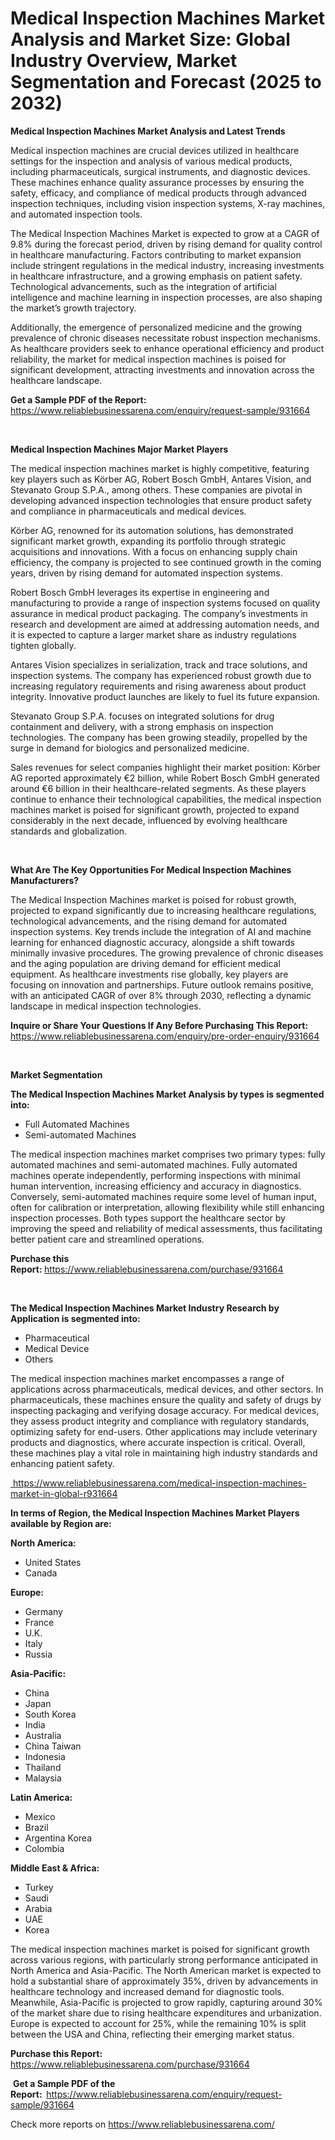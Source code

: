 <p><h1>Medical Inspection Machines Market Analysis and Market Size: Global Industry Overview, Market Segmentation and Forecast (2025 to 2032)</h1></p><p><strong>Medical Inspection Machines Market Analysis and Latest Trends</strong></p>
<p><p>Medical inspection machines are crucial devices utilized in healthcare settings for the inspection and analysis of various medical products, including pharmaceuticals, surgical instruments, and diagnostic devices. These machines enhance quality assurance processes by ensuring the safety, efficacy, and compliance of medical products through advanced inspection techniques, including vision inspection systems, X-ray machines, and automated inspection tools.</p><p>The Medical Inspection Machines Market is expected to grow at a CAGR of 9.8% during the forecast period, driven by rising demand for quality control in healthcare manufacturing. Factors contributing to market expansion include stringent regulations in the medical industry, increasing investments in healthcare infrastructure, and a growing emphasis on patient safety. Technological advancements, such as the integration of artificial intelligence and machine learning in inspection processes, are also shaping the market’s growth trajectory.</p><p>Additionally, the emergence of personalized medicine and the growing prevalence of chronic diseases necessitate robust inspection mechanisms. As healthcare providers seek to enhance operational efficiency and product reliability, the market for medical inspection machines is poised for significant development, attracting investments and innovation across the healthcare landscape.</p></p>
<p><strong>Get a Sample PDF of the Report:&nbsp;</strong> <a href="https://www.reliablebusinessarena.com/enquiry/request-sample/931664?utm_campaign=3224&utm_medium=2&utm_source=Github&utm_content=ia&utm_term=21032025&utm_id=medical-inspection-machines">https://www.reliablebusinessarena.com/enquiry/request-sample/931664</a></p>
<p>&nbsp;</p>
<p><strong>Medical Inspection Machines Major Market Players</strong></p>
<p><p>The medical inspection machines market is highly competitive, featuring key players such as Körber AG, Robert Bosch GmbH, Antares Vision, and Stevanato Group S.P.A., among others. These companies are pivotal in developing advanced inspection technologies that ensure product safety and compliance in pharmaceuticals and medical devices.</p><p>Körber AG, renowned for its automation solutions, has demonstrated significant market growth, expanding its portfolio through strategic acquisitions and innovations. With a focus on enhancing supply chain efficiency, the company is projected to see continued growth in the coming years, driven by rising demand for automated inspection systems.</p><p>Robert Bosch GmbH leverages its expertise in engineering and manufacturing to provide a range of inspection systems focused on quality assurance in medical product packaging. The company’s investments in research and development are aimed at addressing automation needs, and it is expected to capture a larger market share as industry regulations tighten globally.</p><p>Antares Vision specializes in serialization, track and trace solutions, and inspection systems. The company has experienced robust growth due to increasing regulatory requirements and rising awareness about product integrity. Innovative product launches are likely to fuel its future expansion.</p><p>Stevanato Group S.P.A. focuses on integrated solutions for drug containment and delivery, with a strong emphasis on inspection technologies. The company has been growing steadily, propelled by the surge in demand for biologics and personalized medicine.</p><p>Sales revenues for select companies highlight their market position: Körber AG reported approximately €2 billion, while Robert Bosch GmbH generated around €6 billion in their healthcare-related segments. As these players continue to enhance their technological capabilities, the medical inspection machines market is poised for significant growth, projected to expand considerably in the next decade, influenced by evolving healthcare standards and globalization.</p></p>
<p>&nbsp;</p>
<p><strong>What Are The Key Opportunities For Medical Inspection Machines Manufacturers?</strong></p>
<p><p>The Medical Inspection Machines market is poised for robust growth, projected to expand significantly due to increasing healthcare regulations, technological advancements, and the rising demand for automated inspection systems. Key trends include the integration of AI and machine learning for enhanced diagnostic accuracy, alongside a shift towards minimally invasive procedures. The growing prevalence of chronic diseases and the aging population are driving demand for efficient medical equipment. As healthcare investments rise globally, key players are focusing on innovation and partnerships. Future outlook remains positive, with an anticipated CAGR of over 8% through 2030, reflecting a dynamic landscape in medical inspection technologies.</p></p>
<p><strong>Inquire or Share Your Questions If Any Before Purchasing This Report:</strong> <a href="https://www.reliablebusinessarena.com/enquiry/pre-order-enquiry/931664?utm_campaign=3224&utm_medium=2&utm_source=Github&utm_content=ia&utm_term=21032025&utm_id=medical-inspection-machines">https://www.reliablebusinessarena.com/enquiry/pre-order-enquiry/931664</a></p>
<p>&nbsp;</p>
<p><strong>Market Segmentation</strong></p>
<p><strong>The Medical Inspection Machines Market Analysis by types is segmented into:</strong></p>
<p><ul><li>Full Automated Machines</li><li>Semi-automated Machines</li></ul></p>
<p><p>The medical inspection machines market comprises two primary types: fully automated machines and semi-automated machines. Fully automated machines operate independently, performing inspections with minimal human intervention, increasing efficiency and accuracy in diagnostics. Conversely, semi-automated machines require some level of human input, often for calibration or interpretation, allowing flexibility while still enhancing inspection processes. Both types support the healthcare sector by improving the speed and reliability of medical assessments, thus facilitating better patient care and streamlined operations.</p></p>
<p><strong>Purchase this Report:&nbsp;</strong><a href="https://www.reliablebusinessarena.com/purchase/931664?utm_campaign=3224&utm_medium=2&utm_source=Github&utm_content=ia&utm_term=21032025&utm_id=medical-inspection-machines">https://www.reliablebusinessarena.com/purchase/931664</a></p>
<p>&nbsp;</p>
<p><strong>The Medical Inspection Machines Market Industry Research by Application is segmented into:</strong></p>
<p><ul><li>Pharmaceutical</li><li>Medical Device</li><li>Others</li></ul></p>
<p><p>The medical inspection machines market encompasses a range of applications across pharmaceuticals, medical devices, and other sectors. In pharmaceuticals, these machines ensure the quality and safety of drugs by inspecting packaging and verifying dosage accuracy. For medical devices, they assess product integrity and compliance with regulatory standards, optimizing safety for end-users. Other applications may include veterinary products and diagnostics, where accurate inspection is critical. Overall, these machines play a vital role in maintaining high industry standards and enhancing patient safety.</p></p>
<p><a href="https://www.reliablebusinessarena.com/medical-inspection-machines-market-in-global-r931664?utm_campaign=3224&utm_medium=2&utm_source=Github&utm_content=ia&utm_term=21032025&utm_id=medical-inspection-machines">&nbsp;https://www.reliablebusinessarena.com/medical-inspection-machines-market-in-global-r931664</a></p>
<p><strong>In terms of Region, the Medical Inspection Machines Market Players available by Region are:</strong></p>
<p>
    <p> <strong> North America: </strong>
        <ul>
            <li>United States</li>
            <li>Canada</li>
        </ul>
        </p> 
    <p> <strong> Europe: </strong>
        <ul>
            <li>Germany</li>
            <li>France</li>
            <li>U.K.</li>
            <li>Italy</li>
            <li>Russia</li>
        </ul>
        </p> 
    <p> <strong> Asia-Pacific: </strong>
        <ul>
            <li>China</li>
            <li>Japan</li>
            <li>South Korea</li>
            <li>India</li>
            <li>Australia</li>
            <li>China Taiwan</li>
            <li>Indonesia</li>
            <li>Thailand</li>
            <li>Malaysia</li>
        </ul>
        </p> 
    <p> <strong> Latin America: </strong>
        <ul>
            <li>Mexico</li>
            <li>Brazil</li>
            <li>Argentina Korea</li>
            <li>Colombia</li>
        </ul>
        </p> 
    <p> <strong> Middle East & Africa: </strong>
        <ul>
            <li>Turkey</li>
            <li>Saudi</li>
            <li>Arabia</li>
            <li>UAE</li>
            <li>Korea</li>
        </ul>
    </p>
    </p>
<p><p>The medical inspection machines market is poised for significant growth across various regions, with particularly strong performance anticipated in North America and Asia-Pacific. The North American market is expected to hold a substantial share of approximately 35%, driven by advancements in healthcare technology and increased demand for diagnostic tools. Meanwhile, Asia-Pacific is projected to grow rapidly, capturing around 30% of the market share due to rising healthcare expenditures and urbanization. Europe is expected to account for 25%, while the remaining 10% is split between the USA and China, reflecting their emerging market status.</p></p>
<p><strong>Purchase this Report: </strong><a href="https://www.reliablebusinessarena.com/purchase/931664?utm_campaign=3224&utm_medium=2&utm_source=Github&utm_content=ia&utm_term=21032025&utm_id=medical-inspection-machines">https://www.reliablebusinessarena.com/purchase/931664</a></p>
<p>&nbsp;<strong>Get a Sample PDF of the Report:&nbsp;&nbsp;</strong><a href="https://www.reliablebusinessarena.com/enquiry/request-sample/931664?utm_campaign=3224&utm_medium=2&utm_source=Github&utm_content=ia&utm_term=21032025&utm_id=medical-inspection-machines">https://www.reliablebusinessarena.com/enquiry/request-sample/931664</a></p>
<p><strong></strong></p>
<p>Check more reports on <a href="https://www.reliablebusinessarena.com/?utm_campaign=3224&utm_medium=2&utm_source=Github&utm_content=ia&utm_term=21032025&utm_id=medical-inspection-machines">https://www.reliablebusinessarena.com/</a></p>